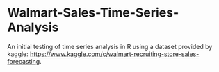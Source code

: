 # Walmart-Sales-Time-Series-Analysis
An initial testing of time series analysis in R using a dataset provided by kaggle: https://www.kaggle.com/c/walmart-recruiting-store-sales-forecasting.
